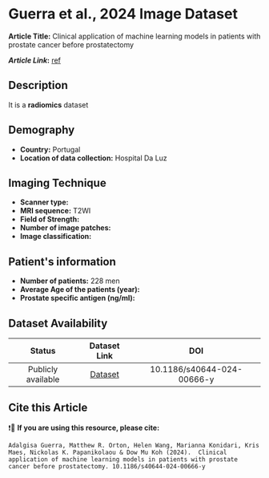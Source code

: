 # **Guerra et al., 2024 Image Dataset**
**Article Title:** Clinical application of machine learning models in patients with prostate cancer before prostatectomy

**_Article Link_:** [ref](https://cancerimagingjournal.biomedcentral.com/articles/10.1186/s40644-024-00666-y)

## **Description**
It is a **radiomics** dataset

## **Demography**
+ **Country:** Portugal
+ **Location of data collection:** Hospital Da Luz 

## **Imaging Technique**
+ **Scanner type:**  
+ **MRI sequence:** T2WI
+ **Field of Strength:** 
+ **Number of image patches:** 
+ **Image classification:**

  
## **Patient's information**
+ **Number of patients:** 228 men
+ **Average Age of the patients (year):** 
+ **Prostate specific antigen (ng/ml):** 

## **Dataset Availability**

|**Status**|**Dataset Link**|**DOI**|
|:---:|:---:|:---:|
|Publicly available| [Dataset](https://cancerimagingjournal.biomedcentral.com/articles/10.1186/s40644-024-00666-y)| 10.1186/s40644-024-00666-y


  
## **Cite this Article**

❗🛑 **If you are using this resource, please cite:**

```
Adalgisa Guerra, Matthew R. Orton, Helen Wang, Marianna Konidari, Kris Maes, Nickolas K. Papanikolaou & Dow Mu Koh (2024).  Clinical application of machine learning models in patients with prostate cancer before prostatectomy. 10.1186/s40644-024-00666-y

```
